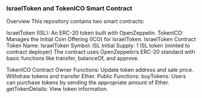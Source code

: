 ### IsraelToken and TokenICO Smart Contract
Overview
 This repository contains two smart contracts:

IsraelToken (ISL): An ERC-20 token built with OpenZeppelin.
 TokenICO: Manages the Initial Coin Offering (ICO) for IsraelToken.
IsraelToken Contract
Token Name: IsraelToken
 Symbol: ISL
 Initial Supply: 1 ISL token (minted to contract deployer)
The contract uses OpenZeppelin’s ERC-20 standard with basic functions like transfer, balanceOf, and approve.

 TokenICO Contract
Owner Functions:
 Update token address and sale price.
Withdraw tokens and transfer Ether.
 Public Functions:
 buyTokens: Users can purchase tokens by sending the appropriate amount of Ether.
 getTokenDetails: View token information.
